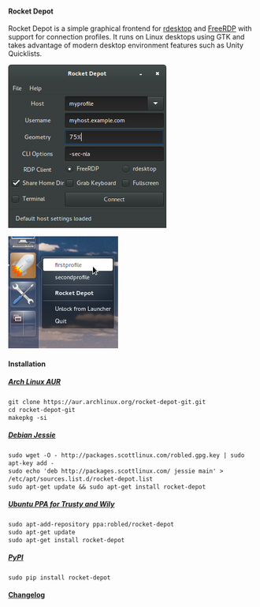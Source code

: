 #### Rocket Depot
Rocket Depot is a simple graphical frontend for [rdesktop](http://www.rdesktop.org/) and [FreeRDP](http://www.freerdp.com/) with
support for connection profiles.  It runs on Linux desktops using GTK and
takes advantage of modern desktop environment features such as Unity
Quicklists.

![screenshot-main.png](screenshot-main.png "Screenshot")

![screenshot-quicklist.png](screenshot-quicklist.png "Screenshot")

#### Installation

##### [Arch Linux AUR](https://aur.archlinux.org/packages/rocket-depot-git/)
    git clone https://aur.archlinux.org/rocket-depot-git.git
    cd rocket-depot-git
    makepkg -si

##### [Debian Jessie](http://packages.scottlinux.com/)
    sudo wget -O - http://packages.scottlinux.com/robled.gpg.key | sudo apt-key add -
    sudo echo 'deb http://packages.scottlinux.com/ jessie main' > /etc/apt/sources.list.d/rocket-depot.list
    sudo apt-get update && sudo apt-get install rocket-depot

##### [Ubuntu PPA for Trusty and Wily](https://launchpad.net/~robled/+archive/rocket-depot)
    sudo apt-add-repository ppa:robled/rocket-depot
    sudo apt-get update
    sudo apt-get install rocket-depot

##### [PyPI](https://pypi.python.org/pypi/rocket-depot)
    sudo pip install rocket-depot

#### [Changelog](https://github.com/robled/rocket-depot/blob/master/CHANGES.txt)

